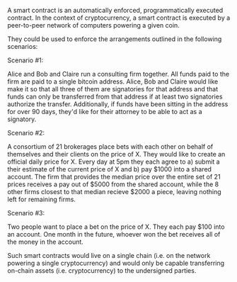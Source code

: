 A smart contract is an automatically enforced, programmatically executed contract. In the context of cryptocurrency, a smart contract is executed by a peer-to-peer network of computers powering a given coin.

They could be used to enforce the arrangements outlined in the following scenarios:

Scenario #1:

Alice and Bob and Claire run a consulting firm together. All funds paid to the firm are paid to a single bitcoin address. Alice, Bob and Claire would like make it so that all three of them are signatories for that address and that funds can only be transferred from that address if at least two signatories authorize the transfer. Additionally, if funds have been sitting in the address for over 90 days, they'd like for their attorney to be able to act as a signatory.

Scenario #2:

A consortium of 21 brokerages place bets with each other on behalf of themselves and their clients on the price of X. They would like to create an official daily price for X. Every day at 5pm they each agree to a) submit a their estimate of the current price of X and b) pay $1000 into a shared account. The firm that provides the median price over the entire set of 21 prices receives a pay out of $5000 from the shared account, while the 8 other firms closest to that median recieve $2000 a piece, leaving nothing left for remaining firms. 

Scenario #3:

Two people want to place a bet on the price of X. They each pay $100 into an account. One month in the future, whoever won the bet receives all of the money in the account.

Such smart contracts would live on a single chain (i.e. on the network powering a single cryptocurrency) and would only be capable transferring on-chain assets (i.e. cryptocurrency) to the undersigned parties. 

